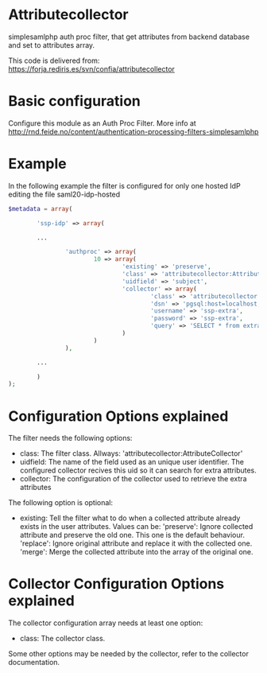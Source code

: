 
Attributecollector
==================

simplesamlphp auth proc filter, that get attributes from backend database and set to attributes array.

This code is delivered from:
https://forja.rediris.es/svn/confia/attributecollector

Basic configuration
===================

Configure this module as an Auth Proc Filter. More info at
http://rnd.feide.no/content/authentication-processing-filters-simplesamlphp

Example
=======

In the following example the filter is configured for only one hosted IdP
editing the file saml20-idp-hosted

```php
$metadata = array(

		'ssp-idp' => array(

		...

				'authproc' => array(
						10 => array(
								'existing' => 'preserve',
								'class' => 'attributecollector:AttributeCollector',
								'uidfield' => 'subject',
								'collector' => array(
										'class' => 'attributecollector:SQLCollector',
										'dsn' => 'pgsql:host=localhost;dbname=ssp-extra',
										'username' => 'ssp-extra',
										'password' => 'ssp-extra',
										'query' => 'SELECT * from extra where subject=:uidfield',
								)
						)
				),

		...

		)
);
```

Configuration Options explained
===============================

The filter needs the following options:

- class: The filter class. Allways: 'attributecollector:AttributeCollector'
- uidfield: The name of the field used as an unique user identifier. The
            configured collector recives this uid so it can search for extra
            attributes.
- collector: The configuration of the collector used to retrieve the extra
             attributes

The following option is optional:

- existing: Tell the filter what to do when a collected attribute already
            exists in the user attributes. Values can be:
            'preserve': Ignore collected attribute and preserve the old one.
                        This one is the default behaviour.
            'replace': Ignore original attribute and replace it with the
                       collected one.
            'merge': Merge the collected attribute into the array of the
                     original one.

Collector Configuration Options explained
=========================================

The collector configuration array needs at least one option:

- class: The collector class.

Some other options may be needed by the collector, refer to the collector
documentation.
